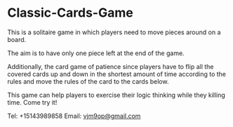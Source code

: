 # Classic-Cards-Game

This is a solitaire game in which players need to move pieces around on a board. 

The aim is to have only one piece left at the end of the game.

Additionally, the card game of patience since players have to flip all the covered cards up and down in the shortest amount of time according to the rules and move the rules of the card to the cards below.

This game can help players to exercise their logic thinking while they killing time. Come try it!

Tel: +15143989858
Email: vjm9op@gmail.com
